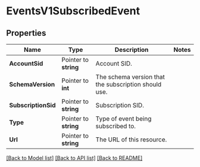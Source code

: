 # EventsV1SubscribedEvent

## Properties

Name | Type | Description | Notes
------------ | ------------- | ------------- | -------------
**AccountSid** | Pointer to **string** | Account SID. |
**SchemaVersion** | Pointer to **int** | The schema version that the subscription should use. |
**SubscriptionSid** | Pointer to **string** | Subscription SID. |
**Type** | Pointer to **string** | Type of event being subscribed to. |
**Url** | Pointer to **string** | The URL of this resource. |

[[Back to Model list]](../README.md#documentation-for-models) [[Back to API list]](../README.md#documentation-for-api-endpoints) [[Back to README]](../README.md)


